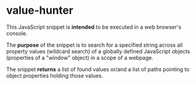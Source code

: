 # value-hunter

This JavaScript snippet is **intended** to be executed in a web browser's console. 

The **purpose** of the snippet is to search for a specified string across all property values (wildcard search) of a globally defined JavaScript objects (properties of a "window" object) in a scope of a webpage.

The snippet **returns** a list of found values or/and a list of paths pointing to object properties holding those values.
